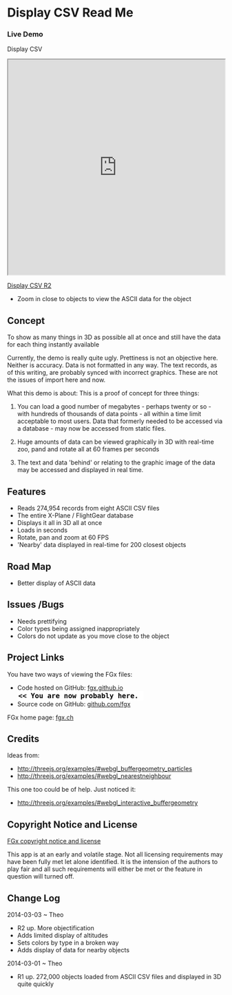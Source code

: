 Display CSV Read Me
===================

### Live Demo

Display CSV
<iframe src="http://fgx.github.io/fgx-airports/cookbook/display-csv/latest/index.html" width=100% height=500px class='overview' >
There is an `iframe` here. It is not visible when viewed on github.com/fgx. To view, please go to fgx.github.io. See 'Project Links' just below.
</iframe>

[ Display CSV R2 ]( http://fgx.github.io/fgx-airports/cookbook/display-csv/latest/index.html )

* Zoom in close to objects to view the ASCII data for the object

## Concept
To show as many things in 3D as possible all at once and still have the data for each thing instantly available 

Currently, the demo is really quite ugly. Prettiness is not an objective here. Neither is accuracy.
Data is not formatted in any way. The text records, as of this writing, are probably synced with incorrect graphics. These are not the issues of import here and now. 

What this demo is about: This is a proof of concept for three things:

1. You can load a good number of megabytes - perhaps twenty or so - with hundreds of thousands of data points - all within a time limit acceptable to most users.
Data that formerly needed to be accessed via a database - may now be accessed from static files.

2. Huge amounts of data can be viewed graphically in 3D with real-time zoo, pand and rotate all at 60 frames per seconds

3. The text and data 'behind' or relating to the graphic image of the data may be accessed and displayed in real time.


## Features

* Reads 274,954 records from eight ASCII CSV files
* The entire X-Plane / FlightGear database
* Displays it all in 3D all at once
* Loads in seconds
* Rotate, pan and zoom at 60 FPS
* 'Nearby' data displayed in real-time for 200 closest objects

## Road Map

* Better display of ASCII data


## Issues /Bugs

* Needs prettifying
* Color types being assigned inappropriately
* Colors do not update as you move close to the object


## Project Links

You have two ways of viewing the FGx files:

* Code hosted on GitHub: [fgx.github.io]( http://fgx.github.io/fgx-/ "view the files as apps." ) <input value="<< You are now probably here." size=28 style="font:bold 12pt monospace;border-width:0;" >  
* Source code on GitHub: [github.com/fgx]( https://github.com/fgx/fgx-/ "View the files as source code." ) <scan style=display:none ><< You are now probably here.</scan>

FGx home page: [fgx.ch]( http://www.fgx.ch )


## Credits

Ideas from:

* http://threejs.org/examples/#webgl_buffergeometry_particles
* http://threejs.org/examples/#webgl_nearestneighbour


This one too could be of help. Just noticed it:

* http://threejs.org/examples/#webgl_interactive_buffergeometry



## Copyright Notice and License

[FGx copyright notice and license]( https://github.com/fgx/fgx.github.io/blob/master/fgx-copyright-notice-and-license.md )

This app is at an early and volatile stage. Not all licensing requirements may have been fully met let alone identified. It is the intension of the authors to play fair and all such requirements will either be met or the feature in question will turned off.


## Change Log

2014-03-03 ~ Theo

* R2 up. More objectification
* Adds limited display of altitudes
* Sets colors by type in a broken way  
* Adds display of data for nearby objects  

2014-03-01 ~ Theo

* R1 up. 272,000 objects loaded from ASCII CSV files and displayed in 3D quite quickly




